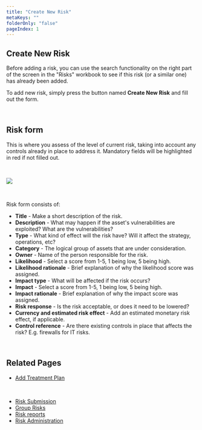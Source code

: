 ```yaml
---
title: "Create New Risk"
metaKeys: ""
folderOnly: "false"
pageIndex: 1
---
```


## Create New Risk

Before adding a risk, you can use the search functionality on the right part of the screen in the "Risks" workbook to see if this risk (or a similar one) has already been added.

To add new risk, simply press the button named **Create New Risk** and fill out the form.

<br/>

## Risk form

This is where you assess of the level of current risk, taking into account any controls already in place to address it. Mandatory fields will be highlighted in red if not filled out.

<br/>

![](https://profitbasedocs.blob.core.windows.net/riskimages/risk-form.jpg)

<br/>

Risk form consists of:

- **Title** - Make a short description of the risk.
- **Description** - What may happen if the asset's vulnerabilities are exploited? What are the vulnerabilities?
- **Type** - What kind of effect will the risk have? Will it affect the strategy, operations, etc?
- **Category** - The logical group of assets that are under consideration.
- **Owner** - Name of the person responsible for the risk.
- **Likelihood** - Select a score from 1-5, 1 being low, 5 being high.
- **Likelihood rationale** - Brief explanation of why the likelihood score was assigned.
- **Impact type** - What will be affected if the risk occurs?
- **Impact** - Select a score from 1-5, 1 being low, 5 being high.
- **Impact rationale** - Brief explanation of why the impact score was assigned.
- **Risk response** - Is the risk acceptable, or does it need to be lowered?
- **Currency and estimated risk effect** - Add an estimated monetary risk effect, if applicable.
- **Control reference** - Are there existing controls in place that affects the risk? E.g. firewalls for IT risks.

<br/>

## Related Pages

- [Add Treatment Plan](treatment-plan.md)

<br/>

- [Risk Submission](../risk-submission.md)
- [Group Risks](../group-risks.md)
- [Risk reports](../risk-reports.md)
- [Risk Administration](../risk-admin.md)
